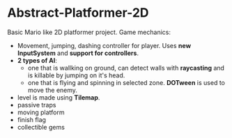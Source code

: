 # Abstract-Platformer-2D
Basic Mario like 2D platformer project. 
Game mechanics:
* Movement, jumping, dashing controller for player. Uses **new InputSystem** and **support for controllers**.
* **2 types of AI**:
  * one that is wallking on ground, can detect walls with **raycasting** and is killable by jumping on it's head.
  * one that is flying and spinning in selected zone. **DOTween** is used to move the enemy.
* level is made using **Tilemap**.
* passive traps
* moving platform
* finish flag
* collectible gems
